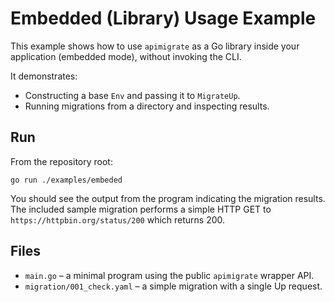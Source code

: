 # Embedded (Library) Usage Example

This example shows how to use `apimigrate` as a Go library inside your application (embedded mode), without invoking the CLI.

It demonstrates:
- Constructing a base `Env` and passing it to `MigrateUp`.
- Running migrations from a directory and inspecting results.

## Run

From the repository root:

```
go run ./examples/embeded
```

You should see the output from the program indicating the migration results. The included sample migration performs a simple HTTP GET to `https://httpbin.org/status/200` which returns 200.

## Files

- `main.go` – a minimal program using the public `apimigrate` wrapper API.
- `migration/001_check.yaml` – a simple migration with a single Up request.
